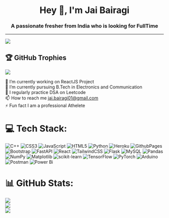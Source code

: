 <h1 align="center"> Hey 👋, I'm Jai Bairagi</h1>  
<h3 align="center">A passionate fresher from India who is looking for FullTime </h3>       
        
---  
[![](https://visitcount.itsvg.in/api?id=jaibairagi01&icon=0&color=0)](https://visitcount.itsvg.in)   
   
<!-- Proudly created with GPRM ( https://gprm.itsvg.in ) -->       
               
## 🏆 GitHub Trophies  
![](https://github-profile-trophy.vercel.app/?username=jaibairagi01&theme=radical&no-frame=false&no-bg=false&margin-w=4) 
   

🔭 I’m currently working on ReactJS Project<br>🌱 I’m currently pursuing B.Tech in Electronics and Communication <br>
📝 I regularly practice DSA on Leetcode<br> 
📫 How to reach me jai.bairagi01@gmail.com<br>
⚡ Fun fact I am a professional Athelete 

# 💻 Tech Stack:
![C++](https://img.shields.io/badge/c++-%2300599C.svg?style=for-the-badge&logo=c%2B%2B&logoColor=white) ![CSS3](https://img.shields.io/badge/css3-%231572B6.svg?style=for-the-badge&logo=css3&logoColor=white) ![JavaScript](https://img.shields.io/badge/javascript-%23323330.svg?style=for-the-badge&logo=javascript&logoColor=%23F7DF1E) ![HTML5](https://img.shields.io/badge/html5-%23E34F26.svg?style=for-the-badge&logo=html5&logoColor=white) ![Python](https://img.shields.io/badge/python-3670A0?style=for-the-badge&logo=python&logoColor=ffdd54) ![Heroku](https://img.shields.io/badge/heroku-%23430098.svg?style=for-the-badge&logo=heroku&logoColor=white) ![GithubPages](https://img.shields.io/badge/github%20pages-121013?style=for-the-badge&logo=github&logoColor=white) ![Bootstrap](https://img.shields.io/badge/bootstrap-%238511FA.svg?style=for-the-badge&logo=bootstrap&logoColor=white) ![FastAPI](https://img.shields.io/badge/FastAPI-005571?style=for-the-badge&logo=fastapi) ![React](https://img.shields.io/badge/react-%2320232a.svg?style=for-the-badge&logo=react&logoColor=%2361DAFB) ![TailwindCSS](https://img.shields.io/badge/tailwindcss-%2338B2AC.svg?style=for-the-badge&logo=tailwind-css&logoColor=white) ![Flask](https://img.shields.io/badge/flask-%23000.svg?style=for-the-badge&logo=flask&logoColor=white) ![MySQL](https://img.shields.io/badge/mysql-%2300000f.svg?style=for-the-badge&logo=mysql&logoColor=white) ![Pandas](https://img.shields.io/badge/pandas-%23150458.svg?style=for-the-badge&logo=pandas&logoColor=white) ![NumPy](https://img.shields.io/badge/numpy-%23013243.svg?style=for-the-badge&logo=numpy&logoColor=white) ![Matplotlib](https://img.shields.io/badge/Matplotlib-%23ffffff.svg?style=for-the-badge&logo=Matplotlib&logoColor=black) ![scikit-learn](https://img.shields.io/badge/scikit--learn-%23F7931E.svg?style=for-the-badge&logo=scikit-learn&logoColor=white) ![TensorFlow](https://img.shields.io/badge/TensorFlow-%23FF6F00.svg?style=for-the-badge&logo=TensorFlow&logoColor=white) ![PyTorch](https://img.shields.io/badge/PyTorch-%23EE4C2C.svg?style=for-the-badge&logo=PyTorch&logoColor=white) ![Arduino](https://img.shields.io/badge/-Arduino-00979D?style=for-the-badge&logo=Arduino&logoColor=white) ![Postman](https://img.shields.io/badge/Postman-FF6C37?style=for-the-badge&logo=postman&logoColor=white) ![Power Bi](https://img.shields.io/badge/power_bi-F2C811?style=for-the-badge&logo=powerbi&logoColor=black)
# 📊 GitHub Stats:
![](https://github-readme-stats.vercel.app/api?username=jaibairagi01&theme=merko&hide_border=false&include_all_commits=false&count_private=false)<br/>
![](https://github-readme-streak-stats.herokuapp.com/?user=jaibairagi01&theme=merko&hide_border=false)<br/>
![](https://github-readme-stats.vercel.app/api/top-langs/?username=jaibairagi01&theme=merko&hide_border=false&include_all_commits=false&count_private=false&layout=compact)

